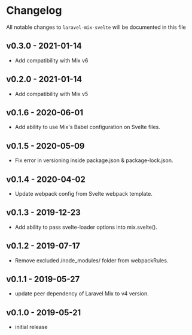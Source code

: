 # Changelog

All notable changes to `laravel-mix-svelte` will be documented in this file

## v0.3.0 - 2021-01-14
- Add compatibility with Mix v6

## v0.2.0 - 2021-01-14
- Add compatibility with Mix v5

## v0.1.6 - 2020-06-01

- Add ability to use Mix's Babel configuration on Svelte files.

## v0.1.5 - 2020-05-09

- Fix error in versioning inside package.json & package-lock.json.

## v0.1.4 - 2020-04-02

- Update webpack config from Svelte webpack template.

## v0.1.3 - 2019-12-23

- Add ability to pass svelte-loader options into mix.svelte().

## v0.1.2 - 2019-07-17

- Remove excluded /node_modules/ folder from webpackRules.

## v0.1.1 - 2019-05-27

- update peer dependency of Laravel Mix to v4 version.

## v0.1.0 - 2019-05-21

- initial release
